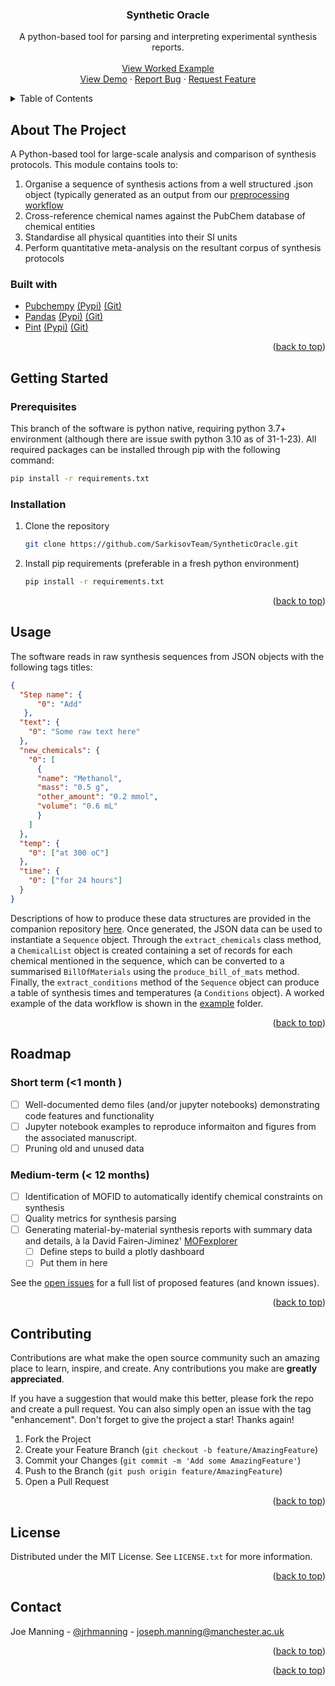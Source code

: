 <!-- Improved compatibility of back to top link: See: https://github.com/othneildrew/Best-README-Template/pull/73 -->
<a name="readme-top"></a>
<!--
*** Thanks for checking out the Best-README-Template. If you have a suggestion
*** that would make this better, please fork the repo and create a pull request
*** or simply open an issue with the tag "enhancement".
*** Don't forget to give the project a star!
*** Thanks again! Now go create something AMAZING! :D
-->



<!-- PROJECT SHIELDS -->
<!--
*** I'm using markdown "reference style" links for readability.
*** Reference links are enclosed in brackets [ ] instead of parentheses ( ).
*** See the bottom of this document for the declaration of the reference variables
*** for contributors-url, forks-url, etc. This is an optional, concise syntax you may use.
*** https://www.markdownguide.org/basic-syntax/#reference-style-links
-->




<!-- PROJECT LOGO -->

[//]: # (<br />)

[//]: # (<div align="center">)

[//]: # (  <a href="https://github.com/github_username/repo_name">)

[//]: # (    <img src="images/logo.png" alt="Logo" width="80" height="80">)

[//]: # (  </a>)

<h3 align="center">Synthetic Oracle</h3>
<div>
  <p align="center">
    A python-based tool for parsing and interpreting experimental synthesis reports.
    <br />
    <!-- <a href="https://github.com/SarkisovTeam/SyntheticOracle/doc"><strong>Explore the docs »</strong></a> -->
    <br />
    <a href="https://github.com/SarkisovTeam/SyntheticOracle/worked_example">View Worked Example</a> 
    <br />
    <a href="https://github.com/SarkisovTeam/SyntheticOracle/demo">View Demo</a>
    ·
    <a href="https://github.com/SarkisovTeam/SyntheticOracle/issues">Report Bug</a>
    ·
    <a href="https://github.com/SarkisovTeam/SyntheticOracle/issues">Request Feature</a>
  </p>
</div>



<!-- TABLE OF CONTENTS -->
<details>
  <summary>Table of Contents</summary>
  <ol>
    <li>
      <a href="#about-the-project">About The Project</a>
      <ul>
        <li><a href="#built-with">Built With</a></li>
      </ul>
    </li>
    <li>
      <a href="#getting-started">Getting Started</a>
      <ul>
        <li><a href="#prerequisites">Prerequisites</a></li>
        <li><a href="#installation">Installation</a></li>
      </ul>
    </li>
    <li><a href="#usage">Usage</a></li>
    <li><a href="#roadmap">Roadmap</a></li>
    <li><a href="#contributing">Contributing</a></li>
    <li><a href="#license">License</a></li>
    <li><a href="#contact">Contact</a></li>
    <li><a href="#acknowledgments">Acknowledgments</a></li>
  </ol>
</details>



<!-- ABOUT THE PROJECT -->
## About The Project

[//]: # ([![Product Name Screen Shot][product-screenshot]]&#40;https://example.com&#41;)

A Python-based tool for large-scale analysis and comparison of synthesis protocols. This module contains tools to:

1. Organise a sequence of synthesis actions from a well structured .json object (typically generated as an output from our [preprocessing workflow](https://github.com/SarkisovTeam/SynOracle-preprocessing)
2. Cross-reference chemical names against the PubChem database of chemical entities
3. Standardise all physical quantities into their SI units
5. Perform quantitative meta-analysis on the resultant corpus of synthesis protocols

### Built with
* [Pubchempy](https://pubchempy.readthedocs.io/en/latest/) [(Pypi)](https://pypi.org/project/PubChemPy/1.0/) [(Git)](https://github.com/mcs07/PubChemPy)
* [Pandas](https://pandas.pydata.org/) [(Pypi)](https://pypi.org/project/pandas/) [(Git)](https://github.com/pandas-dev/pandas)
* [Pint](https://pint.readthedocs.io/en/stable) [(Pypi)](https://pypi.org/project/Pint/) [(Git)](https://github.com/hgrecco/pint)


<!-- Here's a blank template to get started: To avoid retyping too much info. Do a search and replace with your text editor for the following: `github_username`, `repo_name`, `twitter_handle`, `linkedin_username`, `email_client`, `email`, `project_title`, `project_description` -->

<p align="right">(<a href="#readme-top">back to top</a>)</p>


<!-- GETTING STARTED -->
## Getting Started

### Prerequisites

This branch of the software is python native, requiring python 3.7+ environment (although there are issue swith python 3.10 as of 31-1-23). 
All required packages can be installed through pip with the following command:

   ```sh
   pip install -r requirements.txt
   ```

### Installation

1. Clone the repository
   ```sh
   git clone https://github.com/SarkisovTeam/SyntheticOracle.git
   ```
2. Install pip requirements (preferable in a fresh python environment)
   ```sh
   pip install -r requirements.txt
   ```

<p align="right">(<a href="#readme-top">back to top</a>)</p>



<!-- USAGE EXAMPLES -->
## Usage

The software reads in raw synthesis sequences from JSON objects with the following tags titles:

```json
{
  "Step name": {
      "0": "Add"
   },
  "text": {
    "0": "Some raw text here"
  },
  "new_chemicals": {
    "0": [
      {
      "name": "Methanol", 
      "mass": "0.5 g", 
      "other_amount": "0.2 mmol", 
      "volume": "0.6 mL"
      }
    ]
  },
  "temp": {
    "0": ["at 300 oC"]
  },
  "time": {
    "0": ["for 24 hours"]
  }
}
```

Descriptions of how to produce these data structures are provided in the companion repository [here](https://github.com/SarkisovTeam/SynOracle-preprocessing). Once generated, the JSON data can be used to instantiate a `Sequence` object. Through the `extract_chemicals` class method, a `ChemicalList` object is created containing a set of records for each chemical mentioned in the sequence, which can be converted to a summarised `BillOfMaterials` using the `produce_bill_of_mats` method. Finally, the `extract_conditions` method of the `Sequence` object can produce a table of synthesis times and temperatures (a `Conditions` object). A worked example of the data workflow is shown in the <a href="https://github.com/SarkisovTeam/SyntheticOracle/example">example</a> folder.

<!-- 

To build a database of published syntheses for a given material, a six-step workflow is required, which will be briefly described here. Jupyter notebooks are provided in  with example code for ZIF-8, for your convenience.

1. Locate papers using `elsapy` and your self-defined keywords
2. Download a corpus of papers from each publisher identified
3. Extract plain text synthesis paragraphs from each paper downloaded
4. Process the paragraphs into hierarchical XML sequences, and extract sequential information to dataframes
5. Cross-reference extracted data against chemical databases to calculate quantities in standardised units
6. Summarise and analyse the identified sequences for further analysis

Each of these steps are discussed in detail in the documentation and demo. For convenience, minimum working examples for each step are provided below. 

### Finding papers


### Downloading papers
Generally speaking, each publisher has their own internal rules for text and data mining (TDM), including unique file formats for each individual paper as well as unique methods of accessing them. This document won’t provide an exhaustive guide (which can be found elsewhere) but will attempt to give an overview of the field using case studies from some of the largest chemical publishers. In general, there are three different strategies to perform TDM through a publisher – by interfacing with a human, with the publisher’s website directly, or with an online REST API, or. Each of these methods is contingent on your institution having a subscription with the publisher in question, which you check by trying to manually access the paper using your institutional login. 


### Identifying synthesis paragraphs

### Extracting hierarchical data from paragraphs

### Cross-referencing chemical information extracted

### Analysing data trends

-->

<!-- Use this space to show useful examples of how a project can be used. Additional screenshots, code examples and demos work well in this space. You may also link to more resources.

_For more examples, please refer to the [Documentation](https://example.com)_
-->
<p align="right">(<a href="#readme-top">back to top</a>)</p>



<!-- ROADMAP -->
## Roadmap

### Short term (<1 month )

- [ ] Well-documented demo files (and/or jupyter notebooks) demonstrating code features and functionality
- [ ] Jupyter notebook examples to reproduce informaiton and figures from the associated manuscript.
- [ ] Pruning old and unused data

### Medium-term (< 12 months)
- [ ] Identification of MOFID to automatically identify chemical constraints on synthesis
- [ ] Quality metrics for synthesis parsing
- [ ] Generating material-by-material synthesis reports with summary data and details, à la David Fairen-Jiminez' [MOFexplorer](http://aam.ceb.cam.ac.uk/mofexplorer.html)
    - [ ] Define steps to build a plotly dashboard
    - [ ] Put them in here

See the [open issues](https://github.com/github_username/repo_name/issues) for a full list of proposed features (and known issues).

<p align="right">(<a href="#readme-top">back to top</a>)</p>



<!-- CONTRIBUTING -->
## Contributing

Contributions are what make the open source community such an amazing place to learn, inspire, and create. Any contributions you make are **greatly appreciated**.

If you have a suggestion that would make this better, please fork the repo and create a pull request. You can also simply open an issue with the tag "enhancement".
Don't forget to give the project a star! Thanks again!

1. Fork the Project
2. Create your Feature Branch (`git checkout -b feature/AmazingFeature`)
3. Commit your Changes (`git commit -m 'Add some AmazingFeature'`)
4. Push to the Branch (`git push origin feature/AmazingFeature`)
5. Open a Pull Request

<p align="right">(<a href="#readme-top">back to top</a>)</p>



<!-- LICENSE -->
## License

Distributed under the MIT License. See `LICENSE.txt` for more information.

<p align="right">(<a href="#readme-top">back to top</a>)</p>



<!-- CONTACT -->
## Contact

Joe Manning - [@jrhmanning](https://twitter.com/jrhmanning) - joseph.manning@manchester.ac.uk

<!-- Project Link: [https://github.com/github_username/repo_name](https://github.com/github_username/repo_name) -->

<p align="right">(<a href="#readme-top">back to top</a>)</p>



<!-- ACKNOWLEDGMENTS -->
<!--
## Acknowledgments

* []()
* []()
* []()

-->
<p align="right">(<a href="#readme-top">back to top</a>)</p>



<!-- MARKDOWN LINKS & IMAGES -->
<!-- https://www.markdownguide.org/basic-syntax/#reference-style-links -->
[contributors-shield]: https://img.shields.io/github/contributors/github_username/repo_name.svg?style=for-the-badge
[contributors-url]: https://github.com/github_username/repo_name/graphs/contributors
[forks-shield]: https://img.shields.io/github/forks/github_username/repo_name.svg?style=for-the-badge
[forks-url]: https://github.com/github_username/repo_name/network/members
[stars-shield]: https://img.shields.io/github/stars/github_username/repo_name.svg?style=for-the-badge
[stars-url]: https://github.com/github_username/repo_name/stargazers
[issues-shield]: https://img.shields.io/github/issues/github_username/repo_name.svg?style=for-the-badge
[issues-url]: https://github.com/github_username/repo_name/issues
[license-shield]: https://img.shields.io/github/license/github_username/repo_name.svg?style=for-the-badge
[license-url]: https://github.com/github_username/repo_name/blob/master/LICENSE.txt
[linkedin-shield]: https://img.shields.io/badge/-LinkedIn-black.svg?style=for-the-badge&logo=linkedin&colorB=555
[linkedin-url]: https://linkedin.com/in/linkedin_username
[product-screenshot]: images/screenshot.png
[Next.js]: https://img.shields.io/badge/next.js-000000?style=for-the-badge&logo=nextdotjs&logoColor=white
[Next-url]: https://nextjs.org/
[React.js]: https://img.shields.io/badge/React-20232A?style=for-the-badge&logo=react&logoColor=61DAFB
[React-url]: https://reactjs.org/
[Vue.js]: https://img.shields.io/badge/Vue.js-35495E?style=for-the-badge&logo=vuedotjs&logoColor=4FC08D
[Vue-url]: https://vuejs.org/
[Angular.io]: https://img.shields.io/badge/Angular-DD0031?style=for-the-badge&logo=angular&logoColor=white
[Angular-url]: https://angular.io/
[Svelte.dev]: https://img.shields.io/badge/Svelte-4A4A55?style=for-the-badge&logo=svelte&logoColor=FF3E00
[Svelte-url]: https://svelte.dev/
[Laravel.com]: https://img.shields.io/badge/Laravel-FF2D20?style=for-the-badge&logo=laravel&logoColor=white
[Laravel-url]: https://laravel.com
[Bootstrap.com]: https://img.shields.io/badge/Bootstrap-563D7C?style=for-the-badge&logo=bootstrap&logoColor=white
[Bootstrap-url]: https://getbootstrap.com
[JQuery.com]: https://img.shields.io/badge/jQuery-0769AD?style=for-the-badge&logo=jquery&logoColor=white
[JQuery-url]: https://jquery.com 
